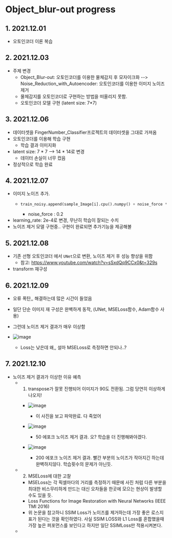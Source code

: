 # Object_blur-out progress

## 1. 2021.12.01
- 오토인코더 이론 복습

## 2. 2021.12.03
- 주제 변경
  - Object_Blur-out: 오토인코더를 이용한 물체감지 후 모자이크화 --> Noise_Reduction_with_Autoencoder: 오토인코더를 이용한 이미지 노이즈 제거
  - 물체감지를 오토인코더로 구현하는 방법을 떠올리지 못함.
  - 오토인코더 모델 구현 (latent size: 7*7)

## 3. 2021.12.06
- 데이터셋을 FingerNumber_Classifier프로젝트의 데이터셋을 그대로 가져옴
- 오토인코더를 이용해 학습 구현
  - 학습 결과 이미지화
- latent size: 7 * 7 --> 14 * 14로 변경
  - 데이터 손실이 너무 컸음
- 정상적으로 학습 완료

## 4. 2021.12.07
- 이미지 노이즈 추가.
  - ```python
    train_noisy.append(sample_Image[i].cpu().numpy() + noise_force * np.random.normal(loc=0.0, scale=1.0, size=sample_Image[i].shape))
    ```
    - noise_force : 0.2
- learning_rate: 2e-4로 변경, 무난히 학습이 잘되는 수치
- 노이즈 제거 모델 구현중.. 구현이 완료되면 추가기능을 제공해볼 

## 5. 2021.12.08
- 기존 선형 오토인코더 에서 `UNet`으로 변환, 노이즈 제거 후 성능 향상을 위함
  - 참고: https://www.youtube.com/watch?v=sSxdQq9CCx0&t=329s
- transform 재구성

## 6. 2021.12.09
- 오류 폭탄,, 해결하는데 많은 시간이 들었음
- 일단 단순 이미지 재 구성은 완벽하게 동작, (UNet, MSELoss함수, Adam함수 사용)
- 그런데 노이즈 제거 결과가 매우 이상함 
- ![image](https://user-images.githubusercontent.com/46768743/145506513-77f3d78d-8817-40ca-ac4d-2547c3f48ae8.png)

  - Loss는 낮은데 왜,, 설마 MSELoss로 측정하면 안되나..?

## 7. 2021.12.10
- 노이즈 제거 결과가 이상한 이유 예측
  - 1. transpose가 잘못 진행되어 이미지가 90도 전환됨. 그럼 당연히 이상하게나오지!
    - ![image](https://user-images.githubusercontent.com/46768743/145506553-96b478c9-a5b0-4cfa-b850-219b83b6b383.png)
      - 이 사진을 보고 파악완료. 다 죽었어

    - ![image](https://user-images.githubusercontent.com/46768743/145506659-72ad2c0a-2908-49f1-9223-e50c9d534f5d.png)
      - 50 에포크 노이즈 제거 결과. 오? 학습을 더 진행해봐야겠다.

    - ![image](https://user-images.githubusercontent.com/46768743/145507147-26a564e5-9004-4730-b840-c25a7d23dd4b.png)
      - 200 에포크 노이즈 제거 결과. 빨간 부분의 노이즈가 작아지긴 하는데 완벽하지않다. 학습횟수의 문제가 아닌듯.
  - 2. MSELoss에 대한 고찰 
    - MSELoss는 각 픽셀마다의 거리를 측정하기 때문에 사진 처럼 다른 부분을 최대한 비스무리하게 만드는 대신 오차들을 한곳에 모으는 현상이 발생할 수도 있을 듯.  
    - Loss Functions for Image Restoration with Neural Networks (IEEE TMI 2016)
    - 위 논문을 참고하니 SSIM Loss가 노이즈를 제거하는데 가장 좋은 로스지표가 된다는 것을 확인하였다. 사실 SSIM LOSS와 L1 Loss를 혼합했을때 가장 높은 퍼포먼스를 보인다고 하지만 일단 SSIMLoss만 적용시켜본다.
  - 
